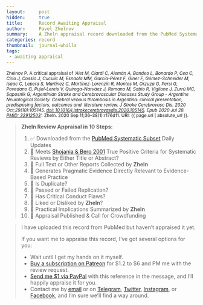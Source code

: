 ```yaml
---
layout:     post
hidden:     true
title:      Record Awaiting Appraisal
author:     Pavel Zhelnov
summary:    A Zheln appraisal record downloaded from the PubMed Systematic Subset daily updates.
categories: record
thumbnail:  journal-whills
tags:
 - awaiting appraisal
---
```


<small>Zhelnov P. A critical appraisal of _‘Alet M, Ciardi C, Alemán A, Bandeo L, Bonardo P, Cea C, Cirio J, Cossio J, Cuculic M, Esnaola MM, García-Pérez F, Giner F, Gómez-Schneider M, Isaac C, Lepera S, Martínez C, Martínez-Lorenzín R, Montes M, Orzuza G, Persi G, Povedano G, Pujol-Lereis V, Quiroga-Narváez J, Romano M, Sabio R, Viglione J, Zurrú MC, Saposnik G; Argentinian Stroke and Cerebrovascular Diseases Study Group - Argentine Neurological Society. Cerebral venous thrombosis in Argentina: clinical presentation, predisposing factors, outcomes and  literature review. J Stroke Cerebrovasc Dis. 2020 Oct;29(10):105145. [doi: 10.1016/j.jstrokecerebrovasdis.2020.105145](https://doi.org/10.1016/j.jstrokecerebrovasdis.2020.105145). Epub 2020 Jul 28. [PMID: 32912503](https://pubmed.gov/32912503)’._ Zheln. 2020 Sep 11;36–38(1):r176d11. URI: {{ page.url | absolute_url }}.</small>

> **Zheln Review Appraisal in 10 Steps:**
>
> 1. ✅ Downloaded from the [PubMed Systematic Subset](https://p1m.org/ssb) Daily Updates
> 2. 🔄 Meets [Shojania & Bero 2001](https://www.researchgate.net/publication/11820967_Taking_Advantage_of_the_Explosion_of_Systematic_Reviews_An_Efficient_MEDLINE_Search_Strategy) True Positive Criteria for Systematic Reviews by Either Title or Abstract?
> 3. 🔄 Full Text or Other Reports Collected by **Zheln**
> 4. 🔄 Generates Pragmatic Evidence Directly Relevant to Evidence-Based Practice
> 5. 🔄 Is Duplicate?
> 6. 🔄 Passed or Failed Replication?
> 7. 🔄 Has Critical Conduct Flaws?
> 8. 🔄 Liked or Disliked by **Zheln**?
> 9. 🔄 Practical Implications Summarized by **Zheln**
> 10. 🔄 Appraisal Published & Call for Crowdfunding

> I have uploaded this record from PubMed but haven’t appraised it yet.
>
> If you want me to appraise this record, I’ve got several options for you:
> * Wait until I get my hands on it myself.
> * [Buy a subscription on Patreon](https://patreon.com/zheln) for $1.2 to $6 and PM me with the review request.
> * [Send me $1 via PayPal](https://paypal.me/pjelnov) with this reference in the message, and I’ll happily appraise it for you.
> * Contact me by [email](mailto:pavel@zheln.com) or on [Telegram](https://t.me/drzhelnov), [Twitter](https://twitter.com/drzhelnov), [Instagram](https://instagram.com/igzheln), or [Facebook](https://facebook.com/drzhelnov), and I’m sure we’ll find a way around.
